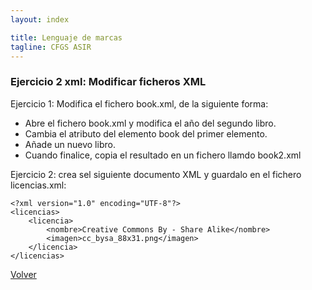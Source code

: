 ```yaml
---
layout: index

title: Lenguaje de marcas
tagline: CFGS ASIR
---
```


### Ejercicio 2 xml: Modificar ficheros XML

Ejercicio 1: Modifica el fichero book.xml, de la siguiente forma:

* Abre el fichero book.xml y modifica el año del segundo libro.
* Cambia el atributo del elemento book del primer elemento.
* Añade un nuevo libro.
* Cuando finalice, copia el resultado en un fichero llamdo book2.xml

Ejercicio 2: crea sel siguiente documento XML y guardalo en el fichero licencias.xml:

	<?xml version="1.0" encoding="UTF-8"?>
	<licencias>
		<licencia>
			<nombre>Creative Commons By - Share Alike</nombre>
			<imagen>cc_bysa_88x31.png</imagen>
		</licencia>
	</licencias>

[Volver](index)
